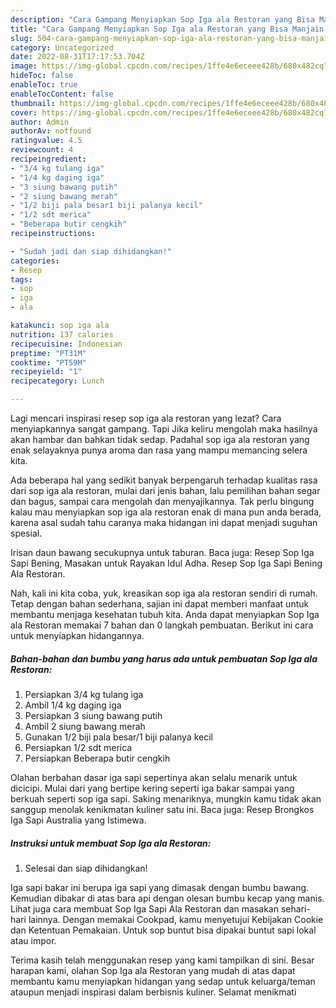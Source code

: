 ```yaml
---
description: "Cara Gampang Menyiapkan Sop Iga ala Restoran yang Bisa Manjain Lidah"
title: "Cara Gampang Menyiapkan Sop Iga ala Restoran yang Bisa Manjain Lidah"
slug: 504-cara-gampang-menyiapkan-sop-iga-ala-restoran-yang-bisa-manjain-lidah
category: Uncategorized
date: 2022-08-31T17:17:53.704Z
image: https://img-global.cpcdn.com/recipes/1ffe4e6eceee428b/680x482cq70/sop-iga-ala-restoran-foto-resep-utama.jpg
hideToc: false
enableToc: true
enableTocContent: false
thumbnail: https://img-global.cpcdn.com/recipes/1ffe4e6eceee428b/680x482cq70/sop-iga-ala-restoran-foto-resep-utama.jpg
cover: https://img-global.cpcdn.com/recipes/1ffe4e6eceee428b/680x482cq70/sop-iga-ala-restoran-foto-resep-utama.jpg
author: Admin
authorAv: notfound
ratingvalue: 4.5
reviewcount: 4
recipeingredient:
- "3/4 kg tulang iga"
- "1/4 kg daging iga"
- "3 siung bawang putih"
- "2 siung bawang merah"
- "1/2 biji pala besar1 biji palanya kecil"
- "1/2 sdt merica"
- "Beberapa butir cengkih"
recipeinstructions:

- "Sudah jadi dan siap dihidangkan!"
categories:
- Resep
tags:
- sop
- iga
- ala

katakunci: sop iga ala 
nutrition: 137 calories
recipecuisine: Indonesian
preptime: "PT31M"
cooktime: "PT59M"
recipeyield: "1"
recipecategory: Lunch

---
```



Lagi mencari inspirasi resep sop iga ala restoran yang lezat? Cara menyiapkannya sangat gampang. Tapi Jika keliru mengolah maka hasilnya akan hambar dan bahkan tidak sedap. Padahal sop iga ala restoran yang enak selayaknya punya aroma dan rasa yang mampu memancing selera kita.


Ada beberapa hal yang sedikit banyak berpengaruh terhadap kualitas rasa dari sop iga ala restoran, mulai dari jenis bahan, lalu pemilihan bahan segar dan bagus, sampai cara mengolah dan menyajikannya. Tak perlu bingung kalau mau menyiapkan sop iga ala restoran enak di mana pun anda berada, karena asal sudah tahu caranya maka hidangan ini dapat menjadi suguhan spesial.

Irisan daun bawang secukupnya untuk taburan. Baca juga: Resep Sop Iga Sapi Bening, Masakan untuk Rayakan Idul Adha. Resep Sop Iga Sapi Bening Ala Restoran.


Nah, kali ini kita coba, yuk, kreasikan sop iga ala restoran sendiri di rumah. Tetap dengan bahan sederhana, sajian ini dapat memberi manfaat untuk membantu menjaga kesehatan tubuh kita. Anda dapat menyiapkan Sop Iga ala Restoran memakai 7 bahan dan 0 langkah pembuatan. Berikut ini cara untuk menyiapkan hidangannya.

<!--inarticleads1-->

##### Bahan-bahan dan bumbu yang harus ada untuk pembuatan Sop Iga ala Restoran:

1. Persiapkan 3/4 kg tulang iga
1. Ambil 1/4 kg daging iga
1. Persiapkan 3 siung bawang putih
1. Ambil 2 siung bawang merah
1. Gunakan 1/2 biji pala besar/1 biji palanya kecil
1. Persiapkan 1/2 sdt merica
1. Persiapkan Beberapa butir cengkih


Olahan berbahan dasar iga sapi sepertinya akan selalu menarik untuk dicicipi. Mulai dari yang bertipe kering seperti iga bakar sampai yang berkuah seperti sop iga sapi. Saking menariknya, mungkin kamu tidak akan sanggup menolak kenikmatan kuliner satu ini. Baca juga: Resep Brongkos Iga Sapi Australia yang Istimewa. 

<!--inarticleads2-->

##### Instruksi untuk membuat Sop Iga ala Restoran:


1. Selesai dan siap dihidangkan!

Iga sapi bakar ini berupa iga sapi yang dimasak dengan bumbu bawang. Kemudian dibakar di atas bara api dengan olesan bumbu kecap yang manis. Lihat juga cara membuat Sop Iga Sapi Ala Restoran dan masakan sehari-hari lainnya. Dengan memakai Cookpad, kamu menyetujui Kebijakan Cookie dan Ketentuan Pemakaian. Untuk sop buntut bisa dipakai buntut sapi lokal atau impor. 

Terima kasih telah menggunakan resep yang kami tampilkan di sini. Besar harapan kami, olahan Sop Iga ala Restoran yang mudah di atas dapat membantu kamu menyiapkan hidangan yang sedap untuk keluarga/teman ataupun menjadi inspirasi dalam berbisnis kuliner. Selamat menikmati

